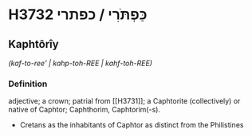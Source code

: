 # H3732 כַּפְתֹּרִי / כפתרי

## Kaphtôrîy

_(kaf-to-ree' | kahp-toh-REE | kahf-toh-REE)_

### Definition

adjective; a crown; patrial from [[H3731]]; a Caphtorite (collectively) or native of Caphtor; Caphthorim, Caphtorim(-s).

- Cretans as the inhabitants of Caphtor as distinct from the Philistines
